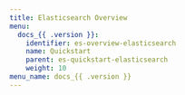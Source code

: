 ```yaml
---
title: Elasticsearch Overview
menu:
  docs_{{ .version }}:
    identifier: es-overview-elasticsearch
    name: Quickstart
    parent: es-quickstart-elasticsearch
    weight: 10
menu_name: docs_{{ .version }}
---
```

